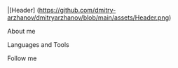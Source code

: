 |[Header] (https://github.com/dmitry-arzhanov/dmitryarzhanov/blob/main/assets/Header.png)

About me

Languages and Tools

Follow me

